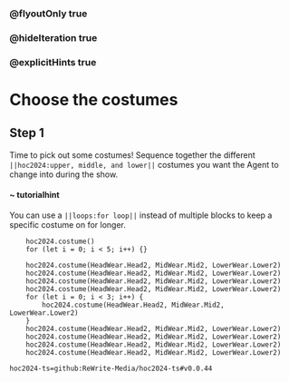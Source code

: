 ### @flyoutOnly true
### @hideIteration true
### @explicitHints true

# Choose the costumes

## Step 1
Time to pick out some costumes! Sequence together the different ``||hoc2024:upper, middle, and lower||`` costumes you want the Agent to change into during the show.

#### ~ tutorialhint
You can use a ``||loops:for loop||`` instead of multiple blocks to keep a specific costume on for longer.


```ghost
    hoc2024.costume()
    for (let i = 0; i < 5; i++) {}
```
```template
    hoc2024.costume(HeadWear.Head2, MidWear.Mid2, LowerWear.Lower2)
    hoc2024.costume(HeadWear.Head2, MidWear.Mid2, LowerWear.Lower2)
    hoc2024.costume(HeadWear.Head2, MidWear.Mid2, LowerWear.Lower2)
    hoc2024.costume(HeadWear.Head2, MidWear.Mid2, LowerWear.Lower2)
    for (let i = 0; i < 3; i++) {
        hoc2024.costume(HeadWear.Head2, MidWear.Mid2, LowerWear.Lower2)
    }
    hoc2024.costume(HeadWear.Head2, MidWear.Mid2, LowerWear.Lower2)
    hoc2024.costume(HeadWear.Head2, MidWear.Mid2, LowerWear.Lower2)
    hoc2024.costume(HeadWear.Head2, MidWear.Mid2, LowerWear.Lower2)
    hoc2024.costume(HeadWear.Head2, MidWear.Mid2, LowerWear.Lower2)
```

```package
hoc2024-ts=github:ReWrite-Media/hoc2024-ts#v0.0.44
```